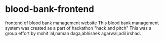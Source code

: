 # blood-bank-frontend
frontend of blood bank management website
This blood bank management system was created as a part of hackathon "hack and pitch"
This was a group effort by mohit lal,naman daga,abhishek agarwal,adil irshad.

